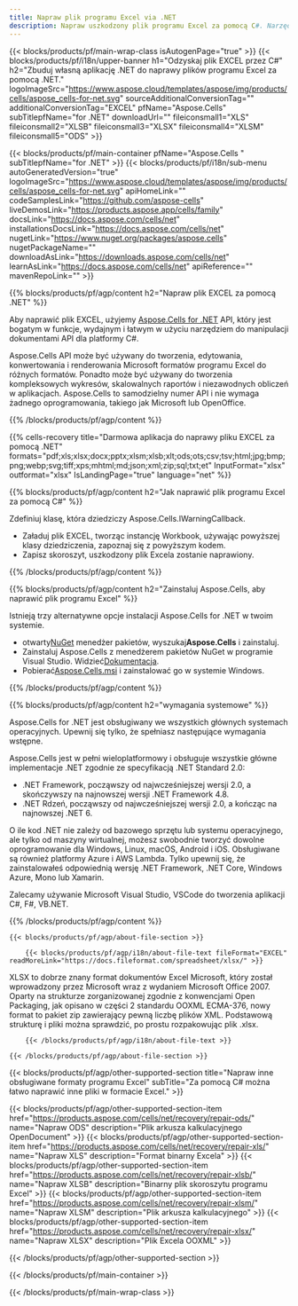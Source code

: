 ```yaml
---
title: Napraw plik programu Excel via .NET
description: Napraw uszkodzony plik programu Excel za pomocą C#. Narzędzie do odzyskiwania do naprawy uszkodzonego pliku programu Excel w aplikacji .NET.
---
```

{{< blocks/products/pf/main-wrap-class isAutogenPage="true" >}}
{{< blocks/products/pf/i18n/upper-banner h1="Odzyskaj plik EXCEL przez C#" h2="Zbuduj własną aplikację .NET do naprawy plików programu Excel za pomocą .NET." logoImageSrc="https://www.aspose.cloud/templates/aspose/img/products/cells/aspose_cells-for-net.svg" sourceAdditionalConversionTag="" additionalConversionTag="EXCEL" pfName="Aspose.Cells" subTitlepfName="for .NET" downloadUrl="" fileiconsmall1="XLS" fileiconsmall2="XLSB" fileiconsmall3="XLSX" fileiconsmall4="XLSM" fileiconsmall5="ODS" >}}

{{< blocks/products/pf/main-container pfName="Aspose.Cells " subTitlepfName="for .NET" >}}
{{< blocks/products/pf/i18n/sub-menu autoGeneratedVersion="true" logoImageSrc="https://www.aspose.cloud/templates/aspose/img/products/cells/aspose_cells-for-net.svg" apiHomeLink="" codeSamplesLink="https://github.com/aspose-cells" liveDemosLink="https://products.aspose.app/cells/family" docsLink="https://docs.aspose.com/cells/net" installationsDocsLink="https://docs.aspose.com/cells/net" nugetLink="https://www.nuget.org/packages/aspose.cells" nugetPackageName="" downloadAsLink="https://downloads.aspose.com/cells/net" learnAsLink="https://docs.aspose.com/cells/net" apiReference="" mavenRepoLink="" >}}

{{% blocks/products/pf/agp/content h2="Napraw plik EXCEL za pomocą .NET" %}}

 Aby naprawić plik EXCEL, użyjemy
 [Aspose.Cells for .NET](https://products.aspose.com/cells/net) 
 API, który jest bogatym w funkcje, wydajnym i łatwym w użyciu narzędziem do manipulacji dokumentami API dla platformy C#.
 
 Aspose.Cells API może być używany do tworzenia, edytowania, konwertowania i renderowania Microsoft formatów programu Excel do różnych formatów. Ponadto może być używany do tworzenia kompleksowych wykresów, skalowalnych raportów i niezawodnych obliczeń w aplikacjach. Aspose.Cells to samodzielny numer API i nie wymaga żadnego oprogramowania, takiego jak Microsoft lub OpenOffice.

{{% /blocks/products/pf/agp/content %}}

{{% cells-recovery title="Darmowa aplikacja do naprawy pliku EXCEL za pomocą .NET" formats="pdf;xls;xlsx;docx;pptx;xlsm;xlsb;xlt;ods;ots;csv;tsv;html;jpg;bmp;png;webp;svg;tiff;xps;mhtml;md;json;xml;zip;sql;txt;et" InputFormat="xlsx" outformat="xlsx" IsLandingPage="true" language="net" %}}

{{% blocks/products/pf/agp/content h2="Jak naprawić plik programu Excel za pomocą C#" %}}

Zdefiniuj klasę, która dziedziczy Aspose.Cells.IWarningCallback.
+ Załaduj plik EXCEL, tworząc instancję Workbook, używając powyższej klasy dziedziczenia, zapoznaj się z powyższym kodem.
+ Zapisz skoroszyt, uszkodzony plik Excela zostanie naprawiony.

{{% /blocks/products/pf/agp/content %}}


{{% blocks/products/pf/agp/content h2="Zainstaluj Aspose.Cells, aby naprawić plik programu Excel" %}}

Istnieją trzy alternatywne opcje instalacji Aspose.Cells for .NET w twoim systemie.
-  otwarty[NuGet](https://www.nuget.org/packages/aspose.cells) menedżer pakietów, wyszukaj**Aspose.Cells** i zainstaluj.
-  Zainstaluj Aspose.Cells z menedżerem pakietów NuGet w programie Visual Studio. Widzieć[Dokumentacja](https://docs.aspose.com/cells/net/getting-started/#install-asposecells-through-nuget). 
-  Pobierać[Aspose.Cells.msi](https://releases.aspose.com/cells/net/) i zainstalować go w systemie Windows.

{{% /blocks/products/pf/agp/content %}}

    
{{% blocks/products/pf/agp/content h2="wymagania systemowe" %}}

 Aspose.Cells for .NET jest obsługiwany we wszystkich głównych systemach operacyjnych. Upewnij się tylko, że spełniasz następujące wymagania wstępne.
 
Aspose.Cells jest w pełni wieloplatformowy i obsługuje wszystkie główne implementacje .NET zgodnie ze specyfikacją .NET Standard 2.0:
-  .NET Framework, począwszy od najwcześniejszej wersji 2.0, a skończywszy na najnowszej wersji .NET Framework 4.8.
-  .NET Rdzeń, począwszy od najwcześniejszej wersji 2.0, a kończąc na najnowszej .NET 6.

O ile kod .NET nie zależy od bazowego sprzętu lub systemu operacyjnego, ale tylko od maszyny wirtualnej, możesz swobodnie tworzyć dowolne oprogramowanie dla Windows, Linux, macOS, Android i iOS. Obsługiwane są również platformy Azure i AWS Lambda. Tylko upewnij się, że zainstalowałeś odpowiednią wersję .NET Framework, .NET Core, Windows Azure, Mono lub Xamarin.

Zalecamy używanie Microsoft Visual Studio, VSCode do tworzenia aplikacji C#, F#, VB.NET.

{{% /blocks/products/pf/agp/content %}}
    
    
<!-- aboutfile Starts -->

    {{< blocks/products/pf/agp/about-file-section >}}

        {{< blocks/products/pf/agp/i18n/about-file-text fileFormat="EXCEL" readMoreLink="https://docs.fileformat.com/spreadsheet/xlsx/" >}}
XLSX to dobrze znany format dokumentów Excel Microsoft, który został wprowadzony przez Microsoft wraz z wydaniem Microsoft Office 2007. Oparty na strukturze zorganizowanej zgodnie z konwencjami Open Packaging, jak opisano w części 2 standardu OOXML ECMA-376, nowy format to pakiet zip zawierający pewną liczbę plików XML. Podstawową strukturę i pliki można sprawdzić, po prostu rozpakowując plik .xlsx.

        {{< /blocks/products/pf/agp/i18n/about-file-text >}}

    {{< /blocks/products/pf/agp/about-file-section >}}

<!-- aboutfile Ends -->

{{< blocks/products/pf/agp/other-supported-section title="Napraw inne obsługiwane formaty programu Excel" subTitle="Za pomocą C# można łatwo naprawić inne pliki w formacie Excel." >}}

{{< blocks/products/pf/agp/other-supported-section-item href="https://products.aspose.com/cells/net/recovery/repair-ods/" name="Napraw ODS" description="Plik arkusza kalkulacyjnego OpenDocument" >}}
{{< blocks/products/pf/agp/other-supported-section-item href="https://products.aspose.com/cells/net/recovery/repair-xls/" name="Napraw XLS" description="Format binarny Excela" >}}
{{< blocks/products/pf/agp/other-supported-section-item href="https://products.aspose.com/cells/net/recovery/repair-xlsb/" name="Napraw XLSB" description="Binarny plik skoroszytu programu Excel" >}}
{{< blocks/products/pf/agp/other-supported-section-item href="https://products.aspose.com/cells/net/recovery/repair-xlsm/" name="Napraw XLSM" description="Plik arkusza kalkulacyjnego" >}}
{{< blocks/products/pf/agp/other-supported-section-item href="https://products.aspose.com/cells/net/recovery/repair-xlsx/" name="Napraw XLSX" description="Plik Excela OOXML" >}}

{{< /blocks/products/pf/agp/other-supported-section >}}

{{< /blocks/products/pf/main-container >}}
    
{{< /blocks/products/pf/main-wrap-class >}}
